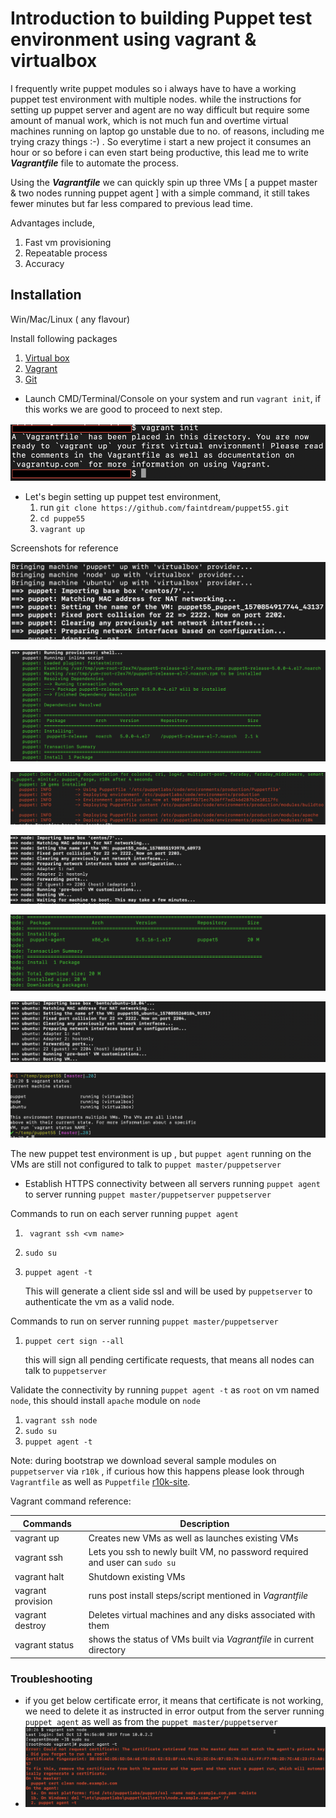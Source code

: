 

# Introduction to building Puppet test environment using vagrant & virtualbox

I frequently write puppet modules so i always have to have a working puppet test environment with multiple nodes. while the instructions for setting up puppet server and agent are no way difficult but  require some amount of manual work, which is not much fun and overtime virtual machines running on laptop go unstable due to no. of reasons, including me trying crazy things :-) . So everytime i start a new project it consumes an hour or so before i can even start being productive, this lead me to write  **_Vagrantfile_** file to automate the process.

Using the **_Vagrantfile_** we can quickly spin up three VMs [ a puppet master & two nodes running puppet agent ] with a simple command, it still takes fewer minutes but far less compared to previous lead time.

Advantages include,

1. Fast vm provisioning
2. Repeatable process
3. Accuracy 

## Installation

Win/Mac/Linux ( any flavour) 

Install following packages 

1. [Virtual box](https://www.virtualbox.org/)
2. [Vagrant](https://www.vagrantup.com/)
3. [Git](someurl)



* Launch CMD/Terminal/Console on your system and run `vagrant init`, if this works we are good to proceed to next step.

![image-20191012094909405](images/vagrant_init,png.png)



* Let's begin setting up puppet test environment,
  1. run `git clone https://github.com/faintdream/puppet55.git` 
  2.  `cd puppe55`
  3.  `vagrant up`

Screenshots for reference

![image-20191012100548899](images/vagrant_up1.png)

![image-20191012100754145](images/vagrant_up2.png)

![image-20191012101153939](images/vagrant_up3.png)

![image-20191012101323139](images/vagrant_up4.png)

![image-20191012101506355](images/vagrant_up5.png)

![image-20191012101624789](images/vagrant_up6.png)

![image-20191012102046820](images/vagrant_status.png)



The new puppet test environment is up , but `puppet agent` running on the VMs are still not configured to talk to `puppet master/puppetserver`

* Establish HTTPS connectivity between all servers running `puppet agent` to server running `puppet master/puppetserver`  `puppetserver` 

Commands to run on each server running `puppet agent`

1. ` vagrant ssh <vm name>`

2. `sudo su`

3. `puppet agent -t`

   This will generate a client side ssl and will be used by `puppetserver` to authenticate the vm as a valid node.

   

Commands to run on server running `puppet master/puppetserver`

1. `puppet cert sign --all`

   this will sign all pending certificate requests, that means all nodes can talk to `puppetserver` 



Validate the connectivity by running ` puppet agent -t `  as `root` on vm named `node`, this should install `apache` module on `node`

1. `vagrant ssh node`
2. `sudo su `
3. `puppet agent -t`

Note: during bootstrap we download several sample modules on `puppetserver`  via `r10k` , if curious how this happens please look through `Vagrantfile` as well as `Puppetfile`  [r10k-site](https://github.com/faintdream/r10k-site).

Vagrant command reference:

| Commands                   | Description                                                  |
| -------------------------- | ------------------------------------------------------------ |
| vagrant up                 | Creates new VMs as well as launches existing VMs             |
| vagrant ssh  **<vm name>** | Lets you ssh to newly built VM, no password required and user can `sudo su` |
| vagrant halt               | Shutdown existing VMs                                        |
| vagrant provision          | runs post install steps/script mentioned in _Vagrantfile_    |
| vagrant destroy            | Deletes virtual machines and any disks associated with them  |
| vagrant status             | shows the status of VMs built via *Vagrantfile* in current directory |



### Troubleshooting

* if you get below certificate error, it means that certificate is not working, we need to delete it as instructed in error output from the server running `puppet agent` as well as from the `puppet master/puppetserver`
* ![image-20191012103005286](images/error1.png)